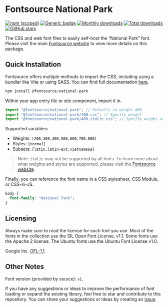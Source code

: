 # Fontsource National Park

[![npm (scoped)](https://img.shields.io/npm/v/@fontsource/national-park?color=brightgreen)](https://www.npmjs.com/package/@fontsource/national-park) [![Generic badge](https://img.shields.io/badge/fontsource-passing-brightgreen)](https://github.com/fontsource/fontsource) [![Monthly downloads](https://badgen.net/npm/dm/@fontsource/national-park)](https://github.com/fontsource/fontsource) [![Total downloads](https://badgen.net/npm/dt/@fontsource/national-park)](https://github.com/fontsource/fontsource) [![GitHub stars](https://img.shields.io/github/stars/fontsource/fontsource.svg?style=social&label=Star)](https://github.com/fontsource/fontsource/stargazers)

The CSS and web font files to easily self-host the “National Park” font. Please visit the main [Fontsource website](https://fontsource.org/fonts/national-park) to view more details on this package.

## Quick Installation

Fontsource offers multiple methods to import the CSS, including using a bundler like Vite or using SASS. You can find full documentation [here](https://fontsource.org/docs/getting-started/introduction).

```javascript
npm install @fontsource/national-park
```

Within your app entry file or site component, import it in.

```javascript
import "@fontsource/national-park"; // Defaults to weight 400
import "@fontsource/national-park/400.css"; // Specify weight
import "@fontsource/national-park/400-italic.css"; // Specify weight and style
```

Supported variables:
- Weights: `[200,300,400,500,600,700,800]`
- Styles: `[normal]`
- Subsets: `[latin,latin-ext,vietnamese]`

> Note: `italic` may not be supported by all fonts. To learn more about what weights and styles are supported, please visit the [Fontsource website](https://fontsource.org/fonts/national-park).

Finally, you can reference the font name in a CSS stylesheet, CSS Module, or CSS-in-JS.

```css
body {
  font-family: "National Park";
}
```

## Licensing
Always make sure to read the license for each font you use. Most of the fonts in the collection use the SIL Open Font License, v1.1. Some fonts use the Apache 2 license. The Ubuntu fonts use the Ubuntu Font License v1.0.

Google Inc.
[OFL-1.1](http://scripts.sil.org/OFL)

## Other Notes
Font version (provided by source): `v1`.

If you have any suggestions or ideas to improve the performance of font loading or expand the existing library, feel free to star and contribute to this repository. You can share your suggestions or ideas by creating an [issue](https://github.com/fontsource/fontsource/issues).